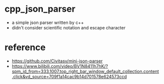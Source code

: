 # cpp_json_parser

* a simple json parser written by c++
* didn't consider scientific notation and escape character

# reference

* https://github.com/Civitasv/mini-json-parser
* https://www.bilibili.com/video/BV1N8411h7hK/?spm_id_from=333.1007.top_right_bar_window_default_collection.content.click&vd_source=709f1a14cac9b14d701578e624573ccd
